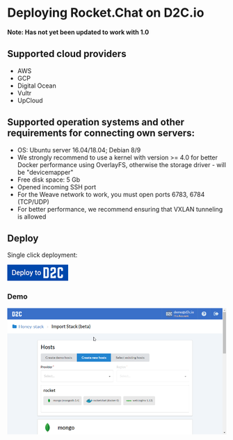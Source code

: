 # Deploying Rocket.Chat on D2C.io

**Note: Has not yet been updated to work with 1.0**

## Supported cloud providers

- AWS
- GCP
- Digital Ocean
- Vultr
- UpCloud

## Supported operation systems and other requirements for connecting own servers:

- OS: Ubuntu server 16.04/18.04; Debian 8/9
- We strongly recommend to use a kernel with version >= 4.0 for better Docker performance using OverlayFS, otherwise the storage driver - will be "devicemapper"
- Free disk space: 5 Gb
- Opened incoming SSH port
- For the Weave network to work, you must open ports 6783, 6784 (TCP/UDP)
- For better performance, we recommend ensuring that VXLAN tunneling is allowed

## Deploy

Single click deployment:

[![Deploy](https://raw.githubusercontent.com/mastappl/images/master/deployTo.png)](https://panel.d2c.io/?import=https://github.com/d2cio/rocketchat-stack/archive/master.zip/)

### Demo

![How to deploy a stack](https://raw.githubusercontent.com/mastappl/images/master/rocketchat.gif)
